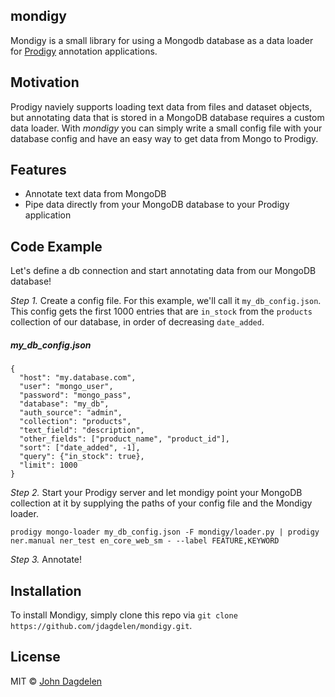 ## mondigy

Mondigy is a small library for using a Mongodb database as a data loader 
for [Prodigy](https://prodi.gy) annotation applications.

## Motivation
Prodigy naviely supports loading text data from files and dataset objects, 
but annotating data that is stored in a MongoDB database requires a custom
data loader. With *mondigy* you can simply write a small config file with 
your database config and have an easy way to get data from Mongo to Prodigy. 

## Features
* Annotate text data from MongoDB
* Pipe data directly from your MongoDB database to your Prodigy application

## Code Example
Let's define a db connection and start annotating data from our MongoDB database!

*Step 1.* Create a config file. For this example, we'll call it `my_db_config.json`.
This config gets the first 1000 entries that are `in_stock` from the `products` collection 
of our database, in order of decreasing `date_added`. 

##### my_db_config.json
```angular2
{
  "host": "my.database.com",
  "user": "mongo_user",
  "password": "mongo_pass",
  "database": "my_db",
  "auth_source": "admin",
  "collection": "products",
  "text_field": "description",
  "other_fields": ["product_name", "product_id"],
  "sort": ["date_added", -1],
  "query": {"in_stock": true},
  "limit": 1000
}
```

*Step 2.* Start your Prodigy server and let mondigy point your MongoDB collection at it by 
supplying the paths of your config file and the Mondigy loader.

```prodigy mongo-loader my_db_config.json -F mondigy/loader.py | prodigy ner.manual ner_test en_core_web_sm - --label FEATURE,KEYWORD```


*Step 3.* Annotate! 



## Installation
To install Mondigy, simply clone this repo via `git clone https://github.com/jdagdelen/mondigy.git`.

## License

MIT © [John Dagdelen](jdagdelen.github.io)